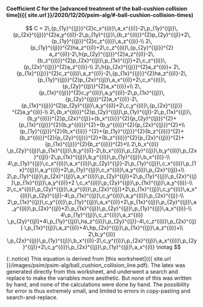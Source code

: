 ---
---

#### Coefficient $C$ for the [advanced treatment of the ball-cushion collision time]({{ site.url }}/2020/12/20/psim-alg/#-ball-cushion-collision-times)

$$
C = 2\,{p_{1y}^{(j)}}^{2}c_x^{(i)}\,a_x^{(i)}-2\,p_{1y}^{(j)}\,{p_{2x}^{(j)}}^{2}a_y^{(i)}-2\,p_{1y}^{(j)}\,{b_z^{(i)}}^{2}p_{2y}^{(j)}+2\,{p_{1y}^{(j)}}^{2}c_z^{(i)}\,a_z^{(i)}-\\
2\,{p_{1y}^{(j)}}^{2}ha_z^{(i)}+2\,c_z^{(i)}\,{p_{2y}^{(j)}}^{2} a_z^{(i)}-2\,h{p_{2y}^{(j)}}^{2}a_z^{(i)}-2\,{b_z^{(i)}}^{2}p_{2x}^{(j)}\,p_{1x}^{(j)}+2\,c_z^{(i)}\,{p_{2x}^{(j)}}^{2}a_z^{(i)}-\\
2\,h{p_{2x}^{(j)}}^{2}a_z^{(i)}+ 2\,{p_{1x}^{(j)}}^{2}c_z^{(i)}\,a_z^{(i)}-2\,{p_{1x}^{(j)}}^{2}ha_z^{(i)}-2\,{p_{1y}^{(j)}}^{2}p_{2x}^{(j)}\,a_x^{(i)}+2\,c_x^{(i)}\,{p_{2y}^{(j)}}^{2}a_x^{(i)}+\\
2\,{p_{1x}^{(j)}}^{2}c_y^{(i)}\,a_y^{(i)}-2\,p_{1x}^{(j)}\,{p_{2y}^{(j)}}^{2}a_x^{(i)}-2\,{p_{1x}^{(j)}}^{2}p_{2y}^{(j)}\,a_y^{(i)}+2\,c_y^{(i)}\,{p_{2x}^{(j)}} ^{2}a_y^{(i)}-\\
2\,{b_x^{(i)}}^{2}p_{2y}^{(j)}\,p_{1y}^{(j)}-2\,p_{1x}^{(j)}\,{b_y^{(i)}}^{2}p_{2x}^{(j)}+{b_x^{(i)}}^{2}{p_{2y}^{(j)}}^{2}+{p_{1x}^{(j)}}^{2}{b_y^{(i)}}^{2}+{b_y^{(i)}}^{2}{p_{2x}^{(j)}}^{2}+\\
{p_{1y}^{(j)}}^{2}{b_x^{(i)}} ^{2}+{p_{1y}^{(j)}}^{2}{b_z^{(i)}}^{2}+{b_z^{(i)}}^{2}{p_{2y}^{(j)}}^{2}+{b_z^{(i)}}^{2}{p_{2x}^{(j)}}^{2}+{p_{1x}^{(j)}}^{2}{b_z^{(i)}}^{2}+\\
2\,b_x^{(i)} \,p_{2y}^{(j)}\,p_{1x}^{(j)}\,b_y^{(i)}-2\,b_x^{(i)}\,p_{2y}^{(j)}\,b_y^{(i)}\,p_{2x}^{(j)}-2\,p_{1x}^{(j)}\,b_y^{(i)}\,p_{1y}^{(j)}\,b_x^{(i)}-\\
4\,p_{1y}^{(j)}\,c_x^{(i)}\,a_x^{(i)}\,p_{2y}^{(j)}-2\,p_{1y}^{(j)}\,c_x^{(i)}\,p_{1x}^{(j)}\,a_y^{(i)}+2\,p_{1y}^{(j)}\,c_x^{(i)}\,a_y^{(i)}\,p_{2x}^{(j)}+\\
2\,p_{1y}^{(j)}\,p_{2x}^{(j)}\,a_x^{(i)}\,p_{2y}^{(j)}+2\,p_{1y}^{(j)}\,p_{2x}^{(j)}\,p_{1x}^{(j)}\,a_y^{(i)}+2 \,c_x^{(i)}\,p_{2y}^{(j)}\,p_{1x}^{(j)}\,a_y^{(i)}-\\
2\,c_x^{(i)}\,p_{2y}^{(j)}\,a_y^{(i)}\,p_{2x}^{(j)}+2\,p_{1x}^{(j)}\,c_y^{(i)}\,a_x^{(i)}\,p_{2y}^{(j)}-4\,p_{1x}^{(j)}\,c_y^{(i)}\,a_y^{(i)}\,p_{2x}^{(j)}-\\
2\,p_{1x}^{(j)}\,c_y^{(i)}\,p_{1y}^{(j)}\,a_x^{(i)}+2\,p_{1x}^{(j)}\,p_{2y}^{(j)}\,a_y^{(i)}\,p_{2x}^{(j)}+2\,p_{1x}^{(j)}\,p_{2y}^{(j)}\,p_{1y}^{(j)}\,a_x^{(i)}-\\
4\,p_{1y}^{(j)}\,c_z^{(i)}\,a_z^{(i)} \,p_{2y}^{(j)}+4\,p_{1y}^{(j)}\,ha_z^{(i)}\,p_{2y}^{(j)}-4\,c_z^{(i)}\,p_{2x}^{(j)} \,p_{1x}^{(j)}\,a_z^{(i)}+4\,hp_{2x}^{(j)}\,p_{1x}^{(j)}\,a_z^{(i)}+\\
2\,b_y^{(i)} \,p_{2x}^{(j)}\,p_{1y}^{(j)}\,b_x^{(i)}-2\,c_y^{(i)}\,p_{2x}^{(j)}\,a_x^{(i)}\,p_{2y}^{(j)}+2\,c_y^{(i)}\,p_{2x}^{(j)}\,p_{1y}^{(j)}\,a_x^{(i)}
\notag
$$

{:.notice}
This equation is derived from [this worksheet]({{ site.url
}}/images/psim/psim-alg/ball_cushion_collision_line.pdf). The latex was generated directly from this
worksheet, and underwent a search and replace to make the variables more aesthetic. But none of this
was written by hand, and none of the calculations were done by hand. The possibility for error is
thus extremely small, and limited to errors in copy-pasting and search-and-replace.
